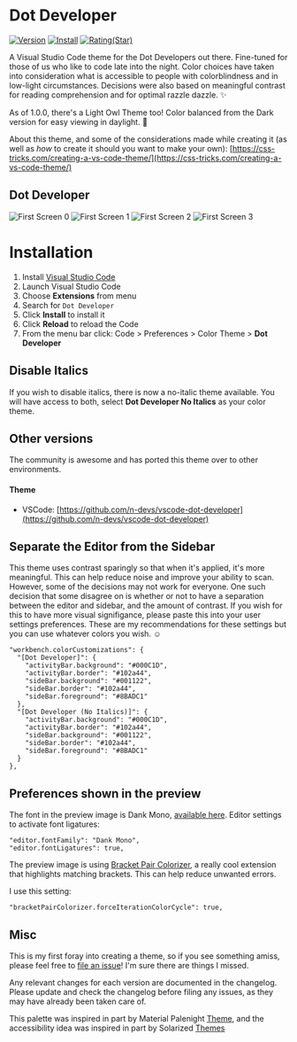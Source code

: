 # Dot Developer 

[![Version](https://vsmarketplacebadge.apphb.com/version/n-devs.vscode-dot-developer.svg)](https://marketplace.visualstudio.com/items?itemName=n-devs.vscode-dot-developer)
[![Install](https://vsmarketplacebadge.apphb.com/installs/n-devs.vscode-dot-developer.svg)](https://marketplace.visualstudio.com/items?itemName=n-devs.vscode-dot-developer)
[![Rating(Star)](https://vsmarketplacebadge.apphb.com/rating-star/n-devs.vscode-dot-developer.svg)](https://marketplace.visualstudio.com/items?itemName=n-devs.vscode-dot-developer)

A Visual Studio Code theme for the Dot Developers out there. Fine-tuned for those of us who like to code late into the night. Color choices have taken into consideration what is accessible to people with colorblindness and in low-light circumstances. Decisions were also based on meaningful contrast for reading comprehension and for optimal razzle dazzle. ✨

As of 1.0.0, there's a Light Owl Theme too! Color balanced from the Dark version for easy viewing in daylight. 🌅

About this theme, and some of the considerations made while creating it (as well as _how_ to create it should you want to make your own): [https://css-tricks.com/creating-a-vs-code-theme/](https://css-tricks.com/creating-a-vs-code-theme/)

## Dot Developer
![First Screen 0](images/img0.jpg)
![First Screen 1](images/img1.jpg)
![First Screen 2](images/img2.jpg)
![First Screen 3](images/img3.jpg)

# Installation

1.  Install [Visual Studio Code](https://marketplace.visualstudio.com/items?itemName=n-devs.vscode-dot-developer)
2.  Launch Visual Studio Code
3.  Choose **Extensions** from menu
4.  Search for `Dot Developer`
5.  Click **Install** to install it
6.  Click **Reload** to reload the Code
7.  From the menu bar click: Code > Preferences > Color Theme > **Dot Developer**

## Disable Italics

If you wish to disable italics, there is now a no-italic theme available. You will have access to both, select **Dot Developer No Italics** as your color theme.

## Other versions

The community is awesome and has ported this theme over to other environments.

#### Theme

- VSCode: [https://github.com/n-devs/vscode-dot-developer](https://github.com/n-devs/vscode-dot-developer)

## Separate the Editor from the Sidebar

This theme uses contrast sparingly so that when it's applied, it's more meaningful. This can help reduce noise and improve your ability to scan. However, some of the decisions may not work for everyone. One such decision that some disagree on is whether or not to have a separation between the editor and sidebar, and the amount of contrast. If you wish for this to have more visual signifigance, please paste this into your user settings preferences. These are my recommendations for these settings but you can use whatever colors you wish. ☺️

```
"workbench.colorCustomizations": {
  "[Dot Developer]": {
    "activityBar.background": "#000C1D",
    "activityBar.border": "#102a44",
    "sideBar.background": "#001122",
    "sideBar.border": "#102a44",
    "sideBar.foreground": "#8BADC1"
  },
  "[Dot Developer (No Italics)]": {
    "activityBar.background": "#000C1D",
    "activityBar.border": "#102a44",
    "sideBar.background": "#001122",
    "sideBar.border": "#102a44",
    "sideBar.foreground": "#8BADC1"
  }
},
```

## Preferences shown in the preview

The font in the preview image is Dank Mono, [available here](https://dank.sh/). Editor settings to activate font ligatures:

```
"editor.fontFamily": "Dank Mono",
"editor.fontLigatures": true,
```

The preview image is using [Bracket Pair Colorizer](https://marketplace.visualstudio.com/items?itemName=CoenraadS.bracket-pair-colorizer), a really cool extension that highlights matching brackets. This can help reduce unwanted errors.

I use this setting:

```
"bracketPairColorizer.forceIterationColorCycle": true,
```


## Misc

This is my first foray into creating a theme, so if you see something amiss, please feel free to [file an issue](https://github.com/sdras/night-owl-vscode-theme/issues)! I'm sure there are things I missed.

Any relevant changes for each version are documented in the changelog. Please update and check the changelog before filing any issues, as they may have already been taken care of.

This palette was inspired in part by Material Palenight [Theme](https://marketplace.visualstudio.com/items?itemName=whizkydee.material-palenight-theme), and the accessibility idea was inspired in part by Solarized [Themes](http://ethanschoonover.com/solarized)
